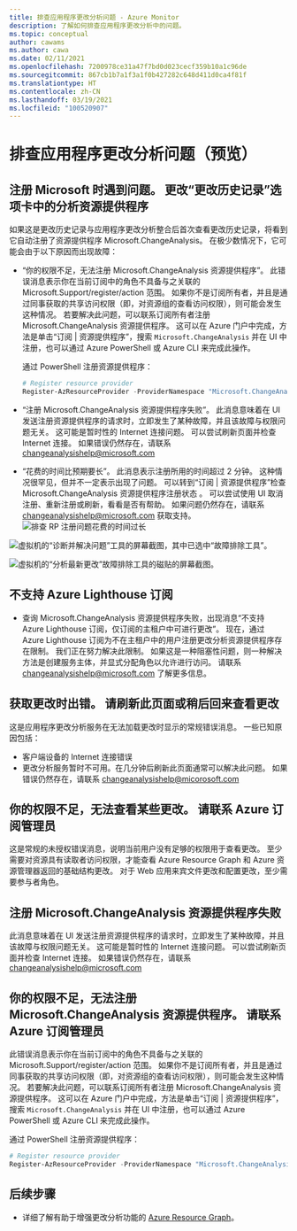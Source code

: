 ```yaml
---
title: 排查应用程序更改分析问题 - Azure Monitor
description: 了解如何排查应用程序更改分析中的问题。
ms.topic: conceptual
author: cawams
ms.author: cawa
ms.date: 02/11/2021
ms.openlocfilehash: 7200978ce31a47f7bd0d023cecf359b10a1c96de
ms.sourcegitcommit: 867cb1b7a1f3a1f0b427282c648d411d0ca4f81f
ms.translationtype: HT
ms.contentlocale: zh-CN
ms.lasthandoff: 03/19/2021
ms.locfileid: "100520907"
---
```

# <a name="troubleshoot-application-change-analysis-preview"></a>排查应用程序更改分析问题（预览）

## <a name="having-trouble-registering-microsoft-change-analysis-resource-provider-from-change-history-tab"></a>注册 Microsoft 时遇到问题。 更改“更改历史记录”选项卡中的分析资源提供程序

如果这是更改历史记录与应用程序更改分析整合后首次查看更改历史记录，将看到它自动注册了资源提供程序 Microsoft.ChangeAnalysis。 在极少数情况下，它可能会由于以下原因而出现故障：

- “你的权限不足，无法注册 Microsoft.ChangeAnalysis 资源提供程序”。 此错误消息表示你在当前订阅中的角色不具备与之关联的 Microsoft.Support/register/action 范围。 如果你不是订阅所有者，并且是通过同事获取的共享访问权限（即，对资源组的查看访问权限），则可能会发生这种情况。 若要解决此问题，可以联系订阅所有者注册 Microsoft.ChangeAnalysis 资源提供程序。 这可以在 Azure 门户中完成，方法是单击“订阅 | 资源提供程序”，搜索 ```Microsoft.ChangeAnalysis``` 并在 UI 中注册，也可以通过 Azure PowerShell 或 Azure CLI 来完成此操作。

    通过 PowerShell 注册资源提供程序：
    ```PowerShell
    # Register resource provider
    Register-AzResourceProvider -ProviderNamespace "Microsoft.ChangeAnalysis"
    ```

- “注册 Microsoft.ChangeAnalysis 资源提供程序失败”。 此消息意味着在 UI 发送注册资源提供程序的请求时，立即发生了某种故障，并且该故障与权限问题无关。 这可能是暂时性的 Internet 连接问题。 可以尝试刷新页面并检查 Internet 连接。 如果错误仍然存在，请联系 changeanalysishelp@microsoft.com

- “花费的时间比预期要长”。 此消息表示注册所用的时间超过 2 分钟。 这种情况很罕见，但并不一定表示出现了问题。 可以转到“订阅 | 资源提供程序”检查 Microsoft.ChangeAnalysis 资源提供程序注册状态 。 可以尝试使用 UI 取消注册、重新注册或刷新，看看是否有帮助。 如果问题仍然存在，请联系 changeanalysishelp@microsoft.com 获取支持。
    ![排查 RP 注册问题花费的时间过长](./media/change-analysis/troubleshoot-registration-taking-too-long.png)

![虚拟机的“诊断并解决问题”工具的屏幕截图，其中已选中“故障排除工具”。](./media/change-analysis/vm-dnsp-troubleshootingtools.png)

![虚拟机的“分析最新更改”故障排除工具的磁贴的屏幕截图。](./media/change-analysis/analyze-recent-changes.png)

## <a name="azure-lighthouse-subscription-is-not-supported"></a>不支持 Azure Lighthouse 订阅

- 查询 Microsoft.ChangeAnalysis 资源提供程序失败，出现消息“不支持 Azure Lighthouse 订阅，仅订阅的主租户中可进行更改”。 现在，通过 Azure Lighthouse 订阅为不在主租户中的用户注册更改分析资源提供程序存在限制。 我们正在努力解决此限制。 如果这是一种阻塞性问题，则一种解决方法是创建服务主体，并显式分配角色以允许进行访问。  请联系 changeanalysishelp@microsoft.com 了解更多信息。

## <a name="an-error-occurred-while-getting-changes-please-refresh-this-page-or-come-back-later-to-view-changes"></a>获取更改时出错。 请刷新此页面或稍后回来查看更改

这是应用程序更改分析服务在无法加载更改时显示的常规错误消息。 一些已知原因包括：

- 客户端设备的 Internet 连接错误
- 更改分析服务暂时不可用。在几分钟后刷新此页面通常可以解决此问题。 如果错误仍然存在，请联系 changeanalysishelp@micorosoft.com

## <a name="you-dont-have-enough-permissions-to-view-some-changes-contact-your-azure-subscription-administrator"></a>你的权限不足，无法查看某些更改。 请联系 Azure 订阅管理员

这是常规的未授权错误消息，说明当前用户没有足够的权限用于查看更改。 至少需要对资源具有读取者访问权限，才能查看 Azure Resource Graph 和 Azure 资源管理器返回的基础结构更改。 对于 Web 应用来宾文件更改和配置更改，至少需要参与者角色。

## <a name="failed-to-register-microsoftchangeanalysis-resource-provider"></a>注册 Microsoft.ChangeAnalysis 资源提供程序失败

此消息意味着在 UI 发送注册资源提供程序的请求时，立即发生了某种故障，并且该故障与权限问题无关。 这可能是暂时性的 Internet 连接问题。 可以尝试刷新页面并检查 Internet 连接。 如果错误仍然存在，请联系 changeanalysishelp@microsoft.com

## <a name="you-dont-have-enough-permissions-to-register-microsoftchangeanalysis-resource-provider-contact-your-azure-subscription-administrator"></a>你的权限不足，无法注册 Microsoft.ChangeAnalysis 资源提供程序。 请联系 Azure 订阅管理员

此错误消息表示你在当前订阅中的角色不具备与之关联的 Microsoft.Support/register/action 范围。 如果你不是订阅所有者，并且是通过同事获取的共享访问权限（即，对资源组的查看访问权限），则可能会发生这种情况。 若要解决此问题，可以联系订阅所有者注册 Microsoft.ChangeAnalysis 资源提供程序。 这可以在 Azure 门户中完成，方法是单击“订阅 | 资源提供程序”，搜索 ```Microsoft.ChangeAnalysis``` 并在 UI 中注册，也可以通过 Azure PowerShell 或 Azure CLI 来完成此操作。

通过 PowerShell 注册资源提供程序：

```PowerShell
# Register resource provider
Register-AzResourceProvider -ProviderNamespace "Microsoft.ChangeAnalysis"
```

## <a name="next-steps"></a>后续步骤

- 详细了解有助于增强更改分析功能的 [Azure Resource Graph](../../governance/resource-graph/overview.md)。